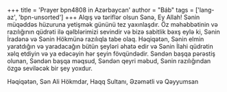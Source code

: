 +++
title = 'Prayer bpn4808 in Azərbaycan'
author = "Báb"
tags = ['lang-az', 'bpn-unsorted']
+++
Alqış və təriflər olsun Sənə, Ey Allah! Sənin müqəddəs hüzuruna yetişmək gününü tez yaxınlaşdır. Öz məhəbbətinin və razılığının qüdrəti ilə qəlblərimizi sevindir və bizə sabitlik bəxş eylə ki, Sənin İradənə və Sənin Hökmünə razılıqla tabe olaq. Həqiqətən, Sənin elmin yaratdığın və yaradacağın bütün şeyləri əhatə edir və Sənin İlahi qüdrətin xəlq etdiyin və ya edəcəyin hər şeyin fövqündədir. Səndən başqa pərəstiş olunan, Səndən başqa məqsud, Səndən qeyri məbud, Sənin razılığından özgə seviləcək bir şey yoxdur.

Həqiqətən, Sən Ali Hökmdar, Haqq Sultanı, Əzəmətli və Qəyyumsan

